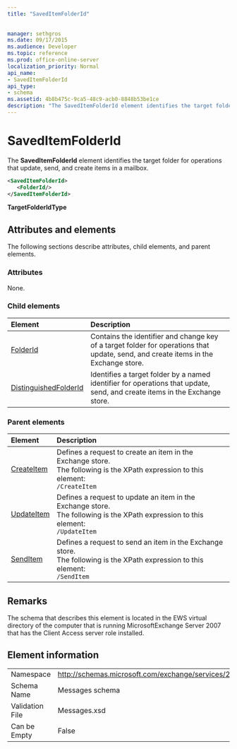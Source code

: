 ```yaml
---
title: "SavedItemFolderId"
 
 
manager: sethgros
ms.date: 09/17/2015
ms.audience: Developer
ms.topic: reference
ms.prod: office-online-server
localization_priority: Normal
api_name:
- SavedItemFolderId
api_type:
- schema
ms.assetid: 4b8b475c-9ca5-48c9-acb0-8848b53be1ce
description: "The SavedItemFolderId element identifies the target folder for operations that update, send, and create items in a mailbox."
---
```


# SavedItemFolderId

The **SavedItemFolderId** element identifies the target folder for operations that update, send, and create items in a mailbox. 
  
```xml
<SavedItemFolderId>
   <FolderId/>
</SavedItemFolderId>
```

 **TargetFolderIdType**
## Attributes and elements

The following sections describe attributes, child elements, and parent elements.
  
### Attributes

None.
  
### Child elements

|**Element**|**Description**|
|:-----|:-----|
|[FolderId](folderid.md) <br/> |Contains the identifier and change key of a target folder for operations that update, send, and create items in the Exchange store.  <br/> |
|[DistinguishedFolderId](distinguishedfolderid.md) <br/> |Identifies a target folder by a named identifier for operations that update, send, and create items in the Exchange store.  <br/> |
   
### Parent elements

|**Element**|**Description**|
|:-----|:-----|
|[CreateItem](createitem.md) <br/> |Defines a request to create an item in the Exchange store.  <br/> The following is the XPath expression to this element:  <br/>  `/CreateItem` <br/> |
|[UpdateItem](updateitem.md) <br/> |Defines a request to update an item in the Exchange store.  <br/> The following is the XPath expression to this element:  <br/>  `/UpdateItem` <br/> |
|[SendItem](senditem.md) <br/> |Defines a request to send an item in the Exchange store.  <br/> The following is the XPath expression to this element:  <br/>  `/SendItem` <br/> |
   
## Remarks

The schema that describes this element is located in the EWS virtual directory of the computer that is running MicrosoftExchange Server 2007 that has the Client Access server role installed.
  
## Element information

|||
|:-----|:-----|
|Namespace  <br/> |http://schemas.microsoft.com/exchange/services/2006/messages  <br/> |
|Schema Name  <br/> |Messages schema  <br/> |
|Validation File  <br/> |Messages.xsd  <br/> |
|Can be Empty  <br/> |False  <br/> |
   

